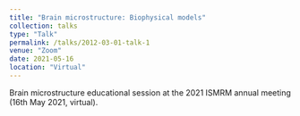 ```yaml
---
title: "Brain microstructure: Biophysical models"
collection: talks
type: "Talk"
permalink: /talks/2012-03-01-talk-1
venue: "Zoom"
date: 2021-05-16
location: "Virtual"
---
```


Brain microstructure educational session at the 2021 ISMRM annual meeting (16th May 2021, virtual).
